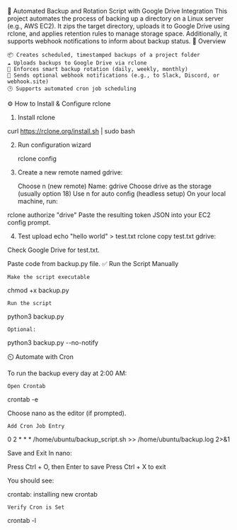 🔄 Automated Backup and Rotation Script with Google Drive Integration
This project automates the process of backing up a directory on a Linux server (e.g., AWS EC2). It zips the target directory, uploads it to Google Drive using rclone, and applies retention rules to manage storage space. Additionally, it supports webhook notifications to inform about backup status.
🧾 Overview

    📦 Creates scheduled, timestamped backups of a project folder
    ☁️ Uploads backups to Google Drive via rclone
    🔁 Enforces smart backup rotation (daily, weekly, monthly)
    🔔 Sends optional webhook notifications (e.g., to Slack, Discord, or webhook.site)
    🕒 Supports automated cron job scheduling

⚙️ How to Install & Configure rclone

1. Install rclone

curl https://rclone.org/install.sh | sudo bash

2. Run configuration wizard

   rclone config

   
3. Create a new remote named gdrive:

    Choose n (new remote)
    Name: gdrive
    Choose drive as the storage (usually option 18)
    Use n for auto config (headless setup)
    On your local machine, run:

 rclone authorize "drive"
 Paste the resulting token JSON into your EC2 config prompt.

 4. Test upload
 echo "hello world" > test.txt
rclone copy test.txt gdrive:

Check Google Drive for test.txt.

Paste code from backup.py file.
✅ Run the Script Manually

    Make the script executable

chmod +x backup.py

    Run the script

python3 backup.py

    Optional:

python3 backup.py --no-notify

⏲️ Automate with Cron

To run the backup every day at 2:00 AM:

    Open Crontab

crontab -e

Choose nano as the editor (if prompted).

    Add Cron Job Entry

0 2 * * * /home/ubuntu/backup_script.sh >> /home/ubuntu/backup.log 2>&1

 Save and Exit In nano:

Press Ctrl + O, then Enter to save
Press Ctrl + X to exit

You should see:

crontab: installing new crontab

    Verify Cron is Set

crontab -l


